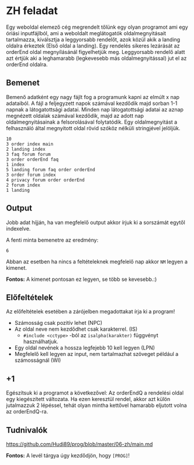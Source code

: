 # ZH feladat
Egy weboldal elemező cég megrendelt tőlünk egy olyan programot ami egy óriási inputfájlból, ami a weboldalt meglátogatók oldalmegnyitásait tartalmazza, kiválsztja a leggyorsabb rendelőt, azok közül akik a landing oldalra érkeztek (Első oldal a landing). Egy rendelés sikeres lezárását az orderEnd oldal megnyílásánál figyelhetjük meg. Leggyorsabb rendelő alatt azt értjük aki a leghamarabb (legkevesebb más oldalmegnyitással) jut el az orderEnd oldalra.   

## Bemenet

Bemenő adatként egy nagy fájlt fog a programunk kapni az elmúlt x nap adataiból.
A fájl a feljegyzett napok számával kezdődik majd sorban 1-1 napnak a látogatottsági adatai. Minden nap látogatottsági adatai az aznap megnézett oldalak számával kezdődik, majd az adott nap oldalmegnyitásainak a felsorolásával folytatódik.
Egy oldalmegnyitást a felhasználó által megnyitott oldal rövid szóköz nélküli stringjével jelöljük.
```
10
3 order index main 
2 landing index
3 faq forum forum
3 order orderEnd faq
1 index
5 landing forum faq order orderEnd
3 order forum index
4 privacy forum order orderEnd
2 forum index 
1 landing
```
## Output

Jobb adat híjján, ha van megfelelő output akkor írjuk ki a sorszámát egytől indexelve.

A fenti minta bemenetre az eredmény:
```
6
```

Abban az esetben ha nincs a feltételeknek megfelelő nap akkor ```NM``` legyen a kimenet.

**Fontos:** A kimenet pontosan ez legyen, se több se kevesebb.:)

## Előfeltételek

Az előfeltételek esetében a zárójelben megadottakat írja ki a program!

* Számosság csak pozitív lehet (NPC)
* Az oldal neve nem kezdődhet csak karakterrel. (IS)
	* ```#include <cctype>``` -ból az ```isalpha(karakter)``` függvényt használhatjuk. 
* Egy oldal nevének a hossza legfejebb 10 kell legyen (LPN)
* Megfelelő kell legyen az input, nem tartalmazhat szöveget például a számosságnál (WI)

## +1 

Egészítsuk ki a programot a következővel:
Az orderEndQ a rendelési oldal egy kiegészített változata. Ha ezen keresztül rendel, akkor azt külön jutalmazzuk 2 lépéssel, tehát olyan mintha kettővel hamarabb eljutott volna az orderEndQ-ra. 


## Tudnivalók

https://github.com/Hudi89/prog/blob/master/06-zh/main.md

**Fontos:** A levél tárgya úgy kezdődjön, hogy ```[PROG]```!
